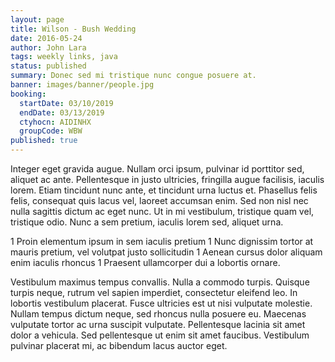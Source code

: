```yaml
---
layout: page
title: Wilson - Bush Wedding
date: 2016-05-24
author: John Lara
tags: weekly links, java
status: published
summary: Donec sed mi tristique nunc congue posuere at.
banner: images/banner/people.jpg
booking:
  startDate: 03/10/2019
  endDate: 03/13/2019
  ctyhocn: AIDINHX
  groupCode: WBW
published: true
---
```

Integer eget gravida augue. Nullam orci ipsum, pulvinar id porttitor sed, aliquet ac ante. Pellentesque in justo ultricies, fringilla augue facilisis, iaculis lorem. Etiam tincidunt nunc ante, et tincidunt urna luctus et. Phasellus felis felis, consequat quis lacus vel, laoreet accumsan enim. Sed non nisl nec nulla sagittis dictum ac eget nunc. Ut in mi vestibulum, tristique quam vel, tristique odio. Nunc a sem pretium, iaculis lorem sed, aliquet urna.

1 Proin elementum ipsum in sem iaculis pretium
1 Nunc dignissim tortor at mauris pretium, vel volutpat justo sollicitudin
1 Aenean cursus dolor aliquam enim iaculis rhoncus
1 Praesent ullamcorper dui a lobortis ornare.

Vestibulum maximus tempus convallis. Nulla a commodo turpis. Quisque turpis neque, rutrum vel sapien imperdiet, consectetur eleifend leo. In lobortis vestibulum placerat. Fusce ultricies est ut nisi vulputate molestie. Nullam tempus dictum neque, sed rhoncus nulla posuere eu. Maecenas vulputate tortor ac urna suscipit vulputate. Pellentesque lacinia sit amet dolor a vehicula. Sed pellentesque ut enim sit amet faucibus. Vestibulum pulvinar placerat mi, ac bibendum lacus auctor eget.
